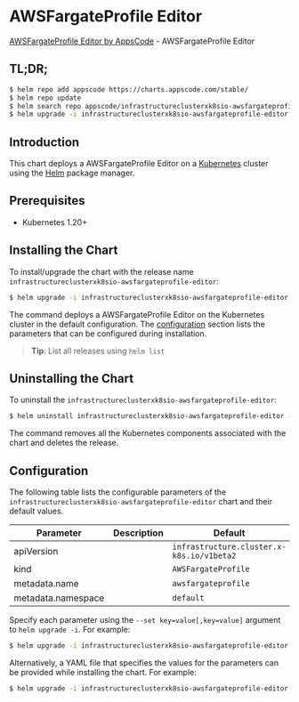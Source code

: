 # AWSFargateProfile Editor

[AWSFargateProfile Editor by AppsCode](https://appscode.com) - AWSFargateProfile Editor

## TL;DR;

```bash
$ helm repo add appscode https://charts.appscode.com/stable/
$ helm repo update
$ helm search repo appscode/infrastructureclusterxk8sio-awsfargateprofile-editor --version=v0.24.0
$ helm upgrade -i infrastructureclusterxk8sio-awsfargateprofile-editor appscode/infrastructureclusterxk8sio-awsfargateprofile-editor -n default --create-namespace --version=v0.24.0
```

## Introduction

This chart deploys a AWSFargateProfile Editor on a [Kubernetes](http://kubernetes.io) cluster using the [Helm](https://helm.sh) package manager.

## Prerequisites

- Kubernetes 1.20+

## Installing the Chart

To install/upgrade the chart with the release name `infrastructureclusterxk8sio-awsfargateprofile-editor`:

```bash
$ helm upgrade -i infrastructureclusterxk8sio-awsfargateprofile-editor appscode/infrastructureclusterxk8sio-awsfargateprofile-editor -n default --create-namespace --version=v0.24.0
```

The command deploys a AWSFargateProfile Editor on the Kubernetes cluster in the default configuration. The [configuration](#configuration) section lists the parameters that can be configured during installation.

> **Tip**: List all releases using `helm list`

## Uninstalling the Chart

To uninstall the `infrastructureclusterxk8sio-awsfargateprofile-editor`:

```bash
$ helm uninstall infrastructureclusterxk8sio-awsfargateprofile-editor -n default
```

The command removes all the Kubernetes components associated with the chart and deletes the release.

## Configuration

The following table lists the configurable parameters of the `infrastructureclusterxk8sio-awsfargateprofile-editor` chart and their default values.

|     Parameter      | Description |                       Default                        |
|--------------------|-------------|------------------------------------------------------|
| apiVersion         |             | <code>infrastructure.cluster.x-k8s.io/v1beta2</code> |
| kind               |             | <code>AWSFargateProfile</code>                       |
| metadata.name      |             | <code>awsfargateprofile</code>                       |
| metadata.namespace |             | <code>default</code>                                 |


Specify each parameter using the `--set key=value[,key=value]` argument to `helm upgrade -i`. For example:

```bash
$ helm upgrade -i infrastructureclusterxk8sio-awsfargateprofile-editor appscode/infrastructureclusterxk8sio-awsfargateprofile-editor -n default --create-namespace --version=v0.24.0 --set apiVersion=infrastructure.cluster.x-k8s.io/v1beta2
```

Alternatively, a YAML file that specifies the values for the parameters can be provided while
installing the chart. For example:

```bash
$ helm upgrade -i infrastructureclusterxk8sio-awsfargateprofile-editor appscode/infrastructureclusterxk8sio-awsfargateprofile-editor -n default --create-namespace --version=v0.24.0 --values values.yaml
```

